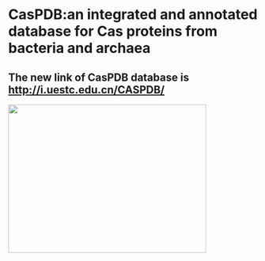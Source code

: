 # CasPDB:an integrated and annotated database for Cas proteins from bacteria and archaea

## The new link of CasPDB database  is http://i.uestc.edu.cn/CASPDB/

<img width="400" height="300" src="https://github.com/tangzhj/CasPDB/browser.png
">